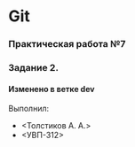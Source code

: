 # Git

### Практическая работа №7

### Задание 2.

#### Изменено в ветке dev

Выполнил:
* <Толстиков А. А.>
* <УВП-312>
